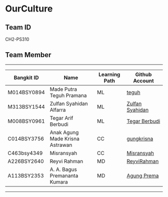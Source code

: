 # OurCulture

## Team ID

CH2-PS310

## Team Member

---------------------------------------------------------------------------------------------------------------------------
| Bangkit ID  | Name                            | Learning Path | Github Account                                          |
| ----------- | ------------------------------- | ------------- | ------------------------------------------------------- |
| M014BSY0894 | Made Putra Teguh Pramana        | ML            | [teguh](https://github.com/madeputrateg)                |
| M313BSY1544 | Zulfan Syahidan Alfarra         | ML            | [Zulfan Syahidan](https://github.com/ZulfanAlfarra)     |
| M008BSY0961 | Tegar Arif Berbudi              | ML            | [Tegar Berbudi](https://github.com/jehe22)              |
| C014BSY3756 | Anak Agung Made Krisna Astrawan | CC            | [gungkrisna](https://github.com/imkzuma)                |
| C463bsy4349 | Misransyah                      | CC            | [Misransyah](https://github.com/Rann24)                 |
| A226BSY2640 | Reyvi Rahman                    | MD            | [ReyviRahman](https://github.com/ReyviRahman)           |
| A113BSY2353 | A. A. Bagus Premananta Kumara   | MD            | [Agung Prema](https://github.com/premaagung)            |
---------------------------------------------------------------------------------------------------------------------------
